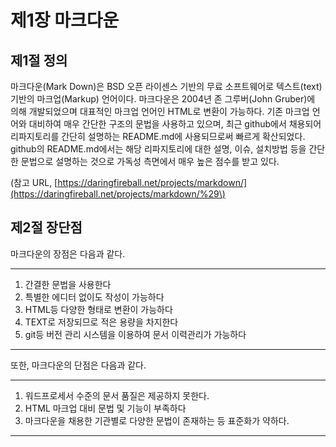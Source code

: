 # 제1장 마크다운

## 제1절 정의

마크다운\(Mark Down\)은 BSD 오픈 라이센스 기반의 무료 소프트웨어로 텍스트\(text\) 기반의 마크업\(Markup\) 언어이다.  마크다운은 2004년 존 그루버\(John Gruber\)에 의해 개발되었으며 대표적인 마크업 언어인 HTML로 변환이 가능하다. 기존 마크업 언어와 대비하여 매우 간단한 구조의 문법을 사용하고 있으며, 최근 github에서 채용되어 리파지토리를 간단히 설명하는 README.md에 사용되므로써 빠르게 확산되었다.  github의 README.md에서는 해당 리파지토리에 대한 설명, 이슈, 설치방법 등을 간단한 문법으로 설명하는 것으로 가독성 측면에서 매우 높은 점수를 받고 있다.

\(참고 URL, [https://daringfireball.net/projects/markdown/](https://daringfireball.net/projects/markdown/%29\)

## 제2절 장단점

마크다운의 장점은 다음과 같다.

---

1. 간결한 문법을 사용한다
2. 특별한 에디터 없이도 작성이 가능하다
3. HTML등 다양한 형태로 변환이 가능하다
4. TEXT로 저장되므로 적은 용량을 차지한다
5. git등 버전 관리 시스템을 이용하여 문서 이력관리가 가능하다

---

또한, 마크다운의 단점은 다음과 같다.

---

1. 워드프로세서 수준의 문서 품질은 제공하지 못한다.
2. HTML 마크업 대비 문법 및 기능이 부족하다
3. 마크다운을 채용한 기관별로 다양한 문법이 존재하는 등 표준화가 약하다. 

---



